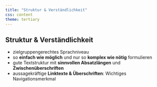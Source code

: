 ```yaml
---
title: "Struktur & Verständlichkeit"
css: content
theme: tertiary
---
```

## Struktur & Verständlichkeit

- zielgruppengerechtes Sprachniveau
- so **einfach wie möglich** und nur so **komplex wie nötig** formulieren
- gute Textstruktur mit **sinnvollen Absatzlängen** und **Zwischenüberschriften**
- aussagekräftige **Linktexte & Überschriften**: Wichtiges Navigationsmerkmal
